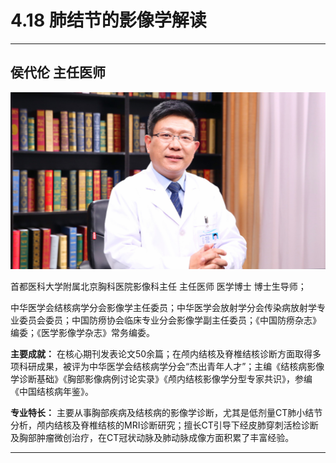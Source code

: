 # 4.18 肺结节的影像学解读

---

## 侯代伦 主任医师

![1679224165218](image/c04_018/1679224165218.png)

首都医科大学附属北京胸科医院影像科主任 主任医师 医学博士 博士生导师；

中华医学会结核病学分会影像学主任委员；中华医学会放射学分会传染病放射学专业委员会委员；中国防痨协会临床专业分会影像学副主任委员；《中国防痨杂志》编委；《医学影像学杂志》常务编委。

**主要成就：** 在核心期刊发表论文50余篇；在颅内结核及脊椎结核诊断方面取得多项科研成果，被评为中华医学会结核病学分会“杰出青年人才”；主编《结核病影像学诊断基础》《胸部影像病例讨论实录》《颅内结核影像学分型专家共识》，参编《中国结核病年鉴》。

**专业特长：** 主要从事胸部疾病及结核病的影像学诊断，尤其是低剂量CT肺小结节分析，颅内结核及脊椎结核的MRI诊断研究；擅长CT引导下经皮肺穿刺活检诊断及胸部肿瘤微创治疗，在CT冠状动脉及肺动脉成像方面积累了丰富经验。

---
